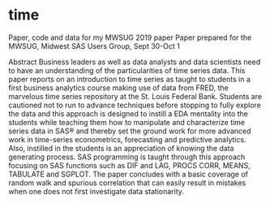 # time
Paper, code and data for my MWSUG 2019 paper
Paper prepared for the MWSUG, Midwest SAS Users Group, Sept 30-Oct 1

Abstract
Business leaders as well as data analysts and data scientists need to have an understanding of the particularities of time series data. This paper reports on an introduction to time series as taught to students in a first business analytics course making use of data from FRED, the marvelous time series repository at the St. Louis Federal Bank. Students are cautioned not to run to advance techniques before stopping to fully explore the data and this approach is designed to instill a EDA mentality into the students while teaching them how to manipulate and characterize time series data in SAS® and thereby set the ground work for more advanced work in time-series econometrics, forecasting and predictive analytics. Also, instilled in the students is an appreciation of knowing the data generating process. SAS programming is taught through this approach focusing on SAS functions such as DIF and LAG, PROCS CORR, MEANS, TABULATE and SGPLOT. The paper concludes with a basic coverage of random walk and spurious correlation that can easily result in mistakes when one does not first investigate data stationarity.

